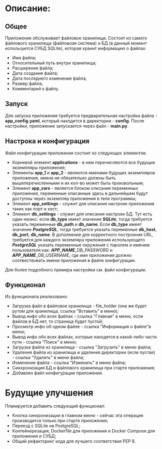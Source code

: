 # Описание: 

## Общее
Приложение обслуживает файловое хранилище. Состоит из самого файлового хранилища (файловоая система) и БД (в данный момент используется СУБД SQLite), которая хранит информацию о файлах:

* Имя файла;
* Относительный путь внутри хранилища;
* Расширение файла;
* Дата создания файла;
* Дата последнего изменения файла;
* Размер файла;
* Комментарий к файлу.

## Запуск

Для запуска приложения требуется предварительная настройка файла - **app_config.yaml**, который находится в директории - **config**.
После настройки, приложение запускается через файл - **main.py**.

## Настрока и конфигурация

Файл конфигурации приложения состоит из следующих элементов:

* Корневой элемент **applications** -  в нем перечисляются все будущие экземпляры приложения;
* Элементы **app_1** и **app_2** - являются именами будущих экземпляров приложения, имена не обязательно должны быть вышеперечисленными и
    их кол-во может быть произвольным;
* Элемент **app_vars** - является блоком описания переменных приложения, переменные описанные здесь в дальнейшем будут доступны через экземпляр
    приложения в теле программы;
* Элемент **app_settings** - служит для описания настроек приложения таких как порт и хост;
* Элемент **db_settings** - служит для описания настроек БД. Тут есть один нюанс: если **db_type** имеет значение ***SQLite***, тогда требуется указать
    переменные **db_path** и **db_name**. Если **db_type** имеет значение ***PostgreSQL***, тогда требуется указать переменные **db_host**, **db_port**, **db_name**. В дополнение для корректного построения URL, требуется для каждого экземляра приложения использующего ***PostgreSQL*** указать переменные окружения с паролем и именем пользователя как: ***APP_NAME***_DB_PASSWORD и ***APP_NAME***_DB_USERNAME, где имя приложения должно соотвествовать имени приложения в файле конфигурации.

Для более подробного примера настройки см. файл конфигурации.

## Функционал

Из функционала реализовано:

* Загрузка файл в файловое хранилище - file_holder (она же будет рутом для хранилища, ссылка "Вставить" в меню);
* Вывод инфо обо всех файлах - ссылка "Главная" в меню, если файлов в БД нет, то страница будет пустой;
* Просмотр инфо об одном файле - ссылка "Информация о файле"в меню;
* Вывод инфо обо всех файлах, которые находятся в какой-либо части пути - ссылка "Поиск" в меню;
* Загрузка файла из хранилища - ссылка "Загрузить" в меню файла;
* Удаления файла из хранилища и удаления директории (если пустая) - ссылка "Удалить" в меню файла;
* Изменение файла - ссылка "Изменить" в меню файла;
* Синхронизация БД и файлового хранилища при старте приложения;
* Добавлен файл конфигурации приложения.

# Будущие улучшения

Планируется добавить следующий функционал:
* Кнопка синхронизации в главном меню - сейчас эта операция производится только при старте приложения;
* Переезд с SQLite на PostgreSQL;
* Контейнерезация, Dockerfile для приложения и Docker Compose для приложения и СУБД;
* Общий рефакторинг кода для лучшего соответствия PEP 8.

